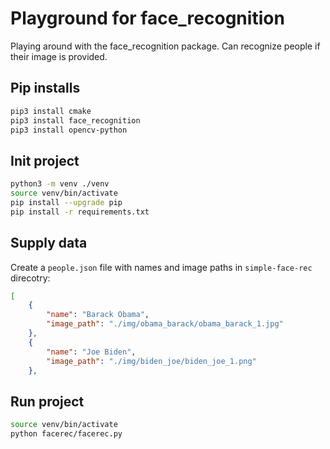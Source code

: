 # Playground for **face_recognition**

Playing around with the face_recognition package. Can recognize people if their image is provided.

## Pip installs
```bash
pip3 install cmake
pip3 install face_recognition
pip3 install opencv-python
```


## Init project
```bash
python3 -m venv ./venv
source venv/bin/activate
pip install --upgrade pip
pip install -r requirements.txt
```

## Supply data
Create a `people.json` file with names and image paths in `simple-face-rec` direcotry:
```json
[
    {
        "name": "Barack Obama",
        "image_path": "./img/obama_barack/obama_barack_1.jpg"
    },
    {
        "name": "Joe Biden",
        "image_path": "./img/biden_joe/biden_joe_1.png"
    },
```

## Run project
```bash
source venv/bin/activate
python facerec/facerec.py
```
